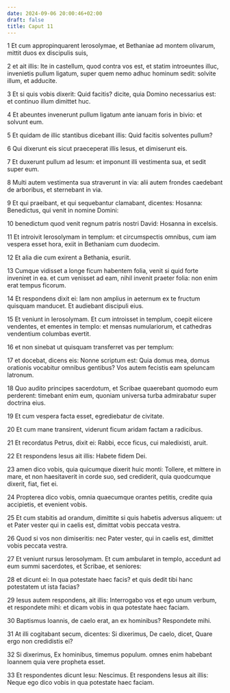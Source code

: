 ```yaml
---
date: 2024-09-06 20:00:46+02:00
draft: false
title: Caput 11
---
```





1 Et cum appropinquarent Ierosolymae, et Bethaniae ad montem olivarum, mittit duos ex discipulis suis,

2 et ait illis: Ite in castellum, quod contra vos est, et statim introeuntes illuc, invenietis pullum ligatum, super quem nemo adhuc hominum sedit: solvite illum, et adducite.

3 Et si quis vobis dixerit: Quid facitis? dicite, quia Domino necessarius est: et continuo illum dimittet huc.

4 Et abeuntes invenerunt pullum ligatum ante ianuam foris in bivio: et solvunt eum.

5 Et quidam de illic stantibus dicebant illis: Quid facitis solventes pullum?

6 Qui dixerunt eis sicut praeceperat illis Iesus, et dimiserunt eis.

7 Et duxerunt pullum ad Iesum: et imponunt illi vestimenta sua, et sedit super eum.

8 Multi autem vestimenta sua straverunt in via: alii autem frondes caedebant de arboribus, et sternebant in via.

9 Et qui praeibant, et qui sequebantur clamabant, dicentes: Hosanna: Benedictus, qui venit in nomine Domini:

10 benedictum quod venit regnum patris nostri David: Hosanna in excelsis.

11 Et introivit Ierosolymam in templum: et circumspectis omnibus, cum iam vespera esset hora, exiit in Bethaniam cum duodecim.

12 Et alia die cum exirent a Bethania, esuriit.

13 Cumque vidisset a longe ficum habentem folia, venit si quid forte inveniret in ea. et cum venisset ad eam, nihil invenit praeter folia: non enim erat tempus ficorum.

14 Et respondens dixit ei: Iam non amplius in aeternum ex te fructum quisquam manducet. Et audiebant discipuli eius.

15 Et veniunt in Ierosolymam. Et cum introisset in templum, coepit eiicere vendentes, et ementes in templo: et mensas numulariorum, et cathedras vendentium columbas evertit.

16 et non sinebat ut quisquam transferret vas per templum:

17 et docebat, dicens eis: Nonne scriptum est: Quia domus mea, domus orationis vocabitur omnibus gentibus? Vos autem fecistis eam speluncam latronum.

18 Quo audito principes sacerdotum, et Scribae quaerebant quomodo eum perderent: timebant enim eum, quoniam universa turba admirabatur super doctrina eius.

19 Et cum vespera facta esset, egrediebatur de civitate.

20 Et cum mane transirent, viderunt ficum aridam factam a radicibus.

21 Et recordatus Petrus, dixit ei: Rabbi, ecce ficus, cui maledixisti, aruit.

22 Et respondens Iesus ait illis: Habete fidem Dei.

23 amen dico vobis, quia quicumque dixerit huic monti: Tollere, et mittere in mare, et non haesitaverit in corde suo, sed crediderit, quia quodcumque dixerit, fiat, fiet ei.

24 Propterea dico vobis, omnia quaecumque orantes petitis, credite quia accipietis, et evenient vobis.

25 Et cum stabitis ad orandum, dimittite si quis habetis adversus aliquem: ut et Pater vester qui in caelis est, dimittat vobis peccata vestra.

26 Quod si vos non dimiseritis: nec Pater vester, qui in caelis est, dimittet vobis peccata vestra.

27 Et veniunt rursus Ierosolymam. Et cum ambularet in templo, accedunt ad eum summi sacerdotes, et Scribae, et seniores:

28 et dicunt ei: In qua potestate haec facis? et quis dedit tibi hanc potestatem ut ista facias?

29 Iesus autem respondens, ait illis: Interrogabo vos et ego unum verbum, et respondete mihi: et dicam vobis in qua potestate haec faciam.

30 Baptismus Ioannis, de caelo erat, an ex hominibus? Respondete mihi.

31 At illi cogitabant secum, dicentes: Si dixerimus, De caelo, dicet, Quare ergo non credidistis ei?

32 Si dixerimus, Ex hominibus, timemus populum. omnes enim habebant Ioannem quia vere propheta esset.

33 Et respondentes dicunt Iesu: Nescimus. Et respondens Iesus ait illis: Neque ego dico vobis in qua potestate haec faciam.

